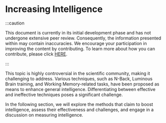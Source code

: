 # Increasing Intelligence

:::caution

This document is currently in its initial development phase and has not undergone extensive peer review. Consequently, the information presented within may contain inaccuracies. We encourage your participation in improving the content by contributing. To learn more about how you can contribute, please click [HERE](/A%20General%20Overview/Contributing).

:::

This topic is highly controversial in the scientific community, making it challenging to address. Various techniques, such as N-Back, Luminous Brain training, and Working Memory-related tasks, have been proposed as means to enhance general intelligence. Differentiating between effective and ineffective techniques poses a significant challenge.

In the following section, we will explore the methods that claim to boost intelligence, assess their effectiveness and challenges, and engage in a discussion on measuring intelligence.
